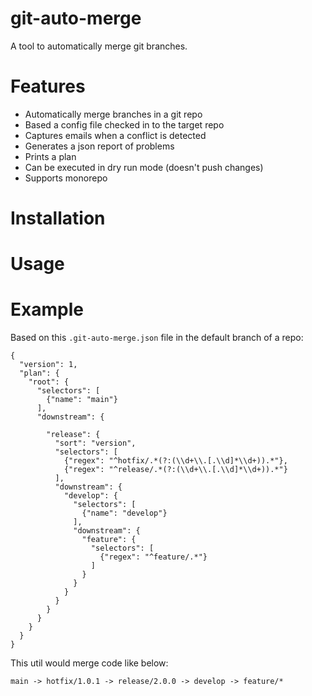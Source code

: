 # git-auto-merge

A tool to automatically merge git branches.

# Features

- Automatically merge branches in a git repo
- Based a config file checked in to the target repo
- Captures emails when a conflict is detected
- Generates a json report of problems
- Prints a plan
- Can be executed in dry run mode (doesn't push changes)
- Supports monorepo

# Installation

# Usage

# Example

Based on this `.git-auto-merge.json` file in the default branch of a repo:

```
{
  "version": 1,
  "plan": {
    "root": {
      "selectors": [
        {"name": "main"}
      ],
      "downstream": {
        
        "release": {
          "sort": "version",
          "selectors": [
            {"regex": "^hotfix/.*(?:(\\d+\\.[.\\d]*\\d+)).*"},
            {"regex": "^release/.*(?:(\\d+\\.[.\\d]*\\d+)).*"}
          ],
          "downstream": {
            "develop": {
              "selectors": [
                {"name": "develop"}
              ],
              "downstream": {
                "feature": {
                  "selectors": [
                    {"regex": "^feature/.*"}
                  ]
                }
              }
            }
          }
        }
      }
    }
  }
}

```

This util would merge code like below: 


```
main -> hotfix/1.0.1 -> release/2.0.0 -> develop -> feature/*

```
